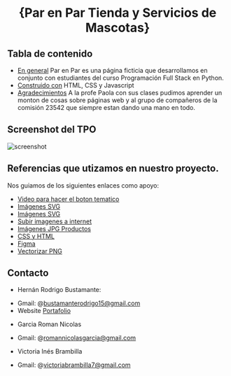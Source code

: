 <h1 align="center">{Par en Par Tienda y Servicios de Mascotas}</h1>

## Tabla de contenido

- [En general](#overview)
  Par en Par es una página ficticia que desarrollamos en conjunto con estudiantes del curso Programación Full Stack en Python.
- [Construido con](#built-with)
  HTML, CSS y Javascript
- [Agradecimientos](#acknowledgements)
  A la profe Paola con sus clases pudimos aprender un monton de cosas sobre páginas web y al grupo de compañeros de la comisión 23542 que siempre estan dando una mano en todo.

## Screenshot del TPO

![screenshot](https://i.postimg.cc/jqzb0pmN/inicio.png)

## Referencias que utizamos en nuestro proyecto.

 Nos guiamos de los siguientes enlaces como apoyo:

- [Video para hacer el boton tematico](https://www.youtube.com/watch?v=_52c1vb7D_I&ab_channel=CodeGlitch)
- [Imágenes SVG](https://www.svgrepo.com/)
- [Imágenes SVG](https://vectorizer.ai/)
- [Subir imagenes a internet](https://postimages.org/es/)
- [Imágenes JPG Productos](https://unsplash.com/es)
- [CSS y HTML](https://www.w3schools.com/)
- [Figma](https://www.figma.com/community/file/1299905649125711915)
- [Vectorizar PNG](https://vectorizer.ai/)



## Contacto
* Hernán Rodrigo Bustamante:
- Gmail: @bustamanterodrigo15@gmail.com
- Website <a href="https://rodrigo5b.github.io" target="_blank">Portafolio</a>


* Garcia Roman Nicolas
- Gmail: @romannicolasgarcia@gmail.com


* Victoria Inés Brambilla
- Gmail: @victoriabrambilla7@gmail.com
